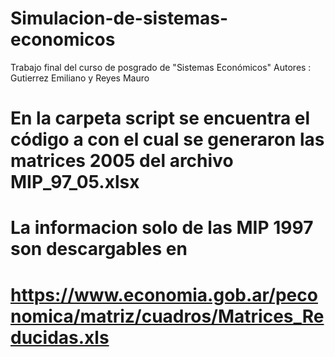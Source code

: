 # Simulacion-de-sistemas-economicos
Trabajo final del curso de posgrado de "Sistemas Económicos" 
Autores : Gutierrez Emiliano y Reyes Mauro

# En la carpeta script se encuentra el código a con el cual se generaron las matrices 2005 del archivo MIP_97_05.xlsx
# La informacion solo  de las MIP 1997 son descargables en 
# https://www.economia.gob.ar/peconomica/matriz/cuadros/Matrices_Reducidas.xls
